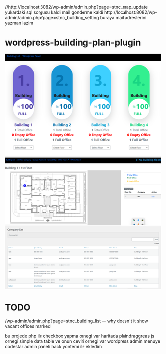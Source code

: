   //http://localhost:8082/wp-admin/admin.php?page=stnc_map_update
yukardaki sql sorgusu kaldi 
mail gonderme kaldi 
http://localhost:8082/wp-admin/admin.php?page=stnc_building_setting  buraya mail adreslerini yazman lazim 

# wordpress-building-plan-plugin

<img src='https://github.com/stnc/wordpress-building-plan-plugin/blob/main/s1.png?raw=true' >
<img src='https://github.com/stnc/wordpress-building-plan-plugin/blob/main/s2.png?raw=true'>
<img src='https://github.com/stnc/wordpress-building-plan-plugin/blob/main/s3.png?raw=true'>

# TODO

/wp-admin/admin.php?page=stnc_building_list  -- why doesn't it show vacant offices marked


bu projede php ile checkbox yapma ornegi var 
haritada plaindraggreas js ornegi 
simple data table ve onun ceviri ornegi var 
wordpress admin menuye codestar admin paneli hack yontemi ile ekledim 